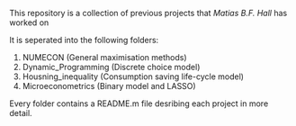 This repository is a collection of previous projects that *Matias B.F. Hall* has worked on

It is seperated into the following folders:

1. NUMECON (General maximisation methods)
2. Dynamic_Programming (Discrete choice model)
3. Housning_inequality (Consumption saving life-cycle model)
4. Microeconometrics (Binary model and LASSO)


Every folder contains a README.m file desribing each project in more detail.
